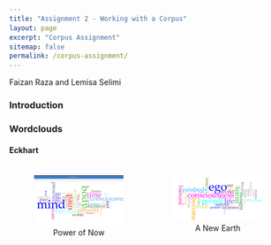 ```yaml
---
title: "Assignment 2 - Working with a Corpus"
layout: page
excerpt: "Corpus Assignment"
sitemap: false
permalink: /corpus-assignment/
---
```

Faizan Raza and Lemisa Selimi

### Introduction


### Wordclouds

#### Eckhart

<div class="row" style="display:flex;">
    <div class="column" style="flex: 33.33%; padding:5px">
        <figure>
            <img src="/wordclouds/Power of Now.png"/>
            <figcaption style="text-align: center;">Power of Now</figcaption>
        </figure>
    </div>
     <div class="column" style="flex: 33.33%; padding:5px">
        <figure>
            <img src="/wordclouds/a new earth.png"/>
            <figcaption style="text-align: center;">A New Earth</figcaption>
        </figure>
    </div>
</div>


